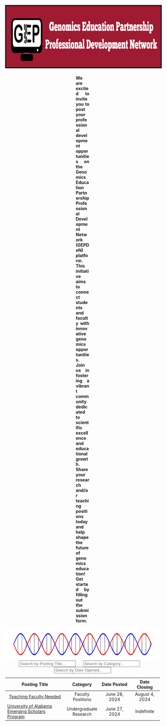<center><img style='border:3px solid #000000' src="docs/Untitled design.png" width="1000px" height="200px"></center>



<div style="margin-left:230px;margin-right:230px;text-align:justify">
<h4> 
We are excited to invite you to post your professional development opportunities on the Genomics Education Partnership Professional Development Network (GEPDeN) platform. This initiative aims to connect students and faculty with innovative genomics opportunities. Join us in fostering a vibrant community dedicated to scientific excellence and educational growth. Share your research and/or teaching positions today and help shape the future of genomics education! Get started by filling out the submission form.
</h4>
</div>

<center><img src="docs/helix" width="1000px" height="100px"></center>


<!-- Inputs for filtering -->
<center>
<input type="text" id="filterName" style="margin-right:20px" onkeyup="filterTable()" placeholder="Search by Posting Title...">
<input type="text" id="filterAge" style="margin-right:20px" onkeyup="filterTable()" placeholder="Search by Category...">
<input type="text" id="filterCity" onkeyup="filterTable()" placeholder="Search by Date Opened...">
</center>

<!-- Table to be filtered and sorted -->
<table id="myTable" width="500px" align="center">
  <col width="200">
  <col width="100">
  <col width="100">
  <col width="100">
  <thead>
    <tr>
      <th onclick="sortTable(0)">Posting Title</th>
      <th onclick="sortTable(1)">Category</th>
      <th onclick="sortTable(2)">Date Posted</th>
      <th onclick="sortTable(2)">Date Closing</th>
    </tr>
  </thead>
  <tbody>
    <tr>
    <td style="text-align: center"><a href="https://cresylviolet.github.io/pages/alleninstitute.html">Teaching Faculty Needed</a></td>
    <td style="text-align: center">Faculty Positions</td>
    <td style="text-align: center">June 28, 2024</td>
    <td style="text-align: center">August 4, 2024</td>
    </tr>
    <tr>
    <td><a href="(https://research.ua.edu/our/emerging-scholars-program/)"> University of Alabama Emerging Scholars Program </a></td>
    <td style="text-align: center">Undergraduate Research</td>
    <td style="text-align: center">June 27, 2024</td>
    <td style="text-align: center">Indefinite</td>
    </tr>
  </tbody>
</table>

<script>
// Function to filter the table based on user input
function filterTable() {
  var inputName, inputAge, inputCity, filterName, filterAge, filterCity, table, tr, tdName, tdAge, tdCity, i;
  inputName = document.getElementById("filterName");
  inputAge = document.getElementById("filterAge");
  inputCity = document.getElementById("filterCity");
  filterName = inputName.value.toUpperCase();
  filterAge = inputAge.value.toUpperCase();
  filterCity = inputCity.value.toUpperCase();
  table = document.getElementById("myTable");
  tr = table.getElementsByTagName("tr");

  for (i = 0; i < tr.length; i++) {
    tdName = tr[i].getElementsByTagName("td")[0];
    tdAge = tr[i].getElementsByTagName("td")[1];
    tdCity = tr[i].getElementsByTagName("td")[2];
    if (tdName || tdAge || tdCity) {
      var nameMatch = tdName.textContent.toUpperCase().indexOf(filterName) > -1;
      var ageMatch = tdAge.textContent.toUpperCase().indexOf(filterAge) > -1;
      var cityMatch = tdCity.textContent.toUpperCase().indexOf(filterCity) > -1;
      if (nameMatch && ageMatch && cityMatch) {
        tr[i].style.display = "";
      } else {
        tr[i].style.display = "none";
      }
    }       
  }
}

// Function to sort the table by a specific column
function sortTable(columnIndex) {
  var table, rows, switching, i, x, y, shouldSwitch;
  table = document.getElementById("myTable");
  switching = true;

  // Make a loop that will continue until no switching has been done
  while (switching) {
    switching = false;
    rows = table.rows;

    // Loop through all table rows (except the first, which contains headers)
    for (i = 1; i < (rows.length - 1); i++) {
      shouldSwitch = false;

      // Get the two elements you want to compare, one from current row and one from the next
      x = rows[i].getElementsByTagName("td")[columnIndex];
      y = rows[i + 1].getElementsByTagName("td")[columnIndex];

      // Check if the two rows should switch place
      if (x.innerHTML.toLowerCase() > y.innerHTML.toLowerCase()) {
        shouldSwitch= true;
        break; // Exit the loop if a switch has been marked
      }
    }
    if (shouldSwitch) {
      // If a switch has been marked, make the switch and mark that a switch has been done
      rows[i].parentNode.insertBefore(rows[i + 1], rows[i]);
      switching = true;
    }
  }
}
</script>

